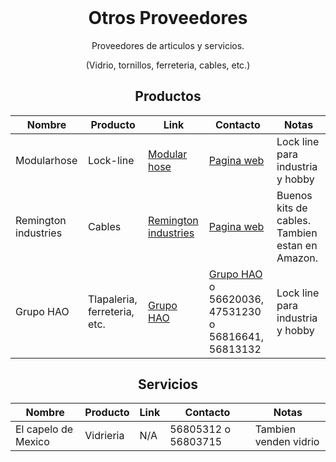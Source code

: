 <h1 align="center" style="margin-top: 0px;">Otros Proveedores</h1>
<p align="center" >Proveedores de articulos y servicios.</p>
<p align="center" >(Vidrio, tornillos, ferreteria, cables, etc.)</p>

<div align="center" >
  
## Productos
  
| Nombre | Producto | Link | Contacto | Notas |
| --------------- | --------------- | --------------- | --------------- | --------------- |
| Modularhose | Lock-line | [Modular hose](https://www.modularhose.com/) | [Pagina web](https://www.modularhose.com/) | Lock line para industria y hobby |
| Remington industries | Cables | [Remington industries](https://www.remingtonindustries.com/) | [Pagina web](https://www.remingtonindustries.com/) | Buenos kits de cables. Tambien estan en Amazon. |
| Grupo HAO | Tlapaleria, ferreteria, etc. | [Grupo HAO](https://www.grupo-hao.com.mx/) | [Grupo HAO](https://www.grupo-hao.com.mx/) o 56620036, 47531230 o 56816641, 56813132 | Lock line para industria y hobby |
  
## Servicios
  
| Nombre | Producto | Link | Contacto | Notas |
| --------------- | --------------- | --------------- | --------------- | --------------- |
| El capelo de Mexico | Vidrieria | N/A | 56805312 o 56803715 | Tambien venden vidrio |
  
</div>

<h1 align="center" style="margin-top: 0px;"></h1>

